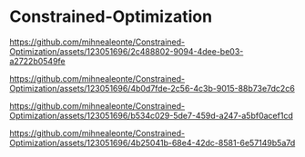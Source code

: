# Constrained-Optimization


https://github.com/mihnealeonte/Constrained-Optimization/assets/123051696/2c488802-9094-4dee-be03-a2722b0549fe


https://github.com/mihnealeonte/Constrained-Optimization/assets/123051696/4b0d7fde-2c56-4c3b-9015-88b73e7dc2c6


https://github.com/mihnealeonte/Constrained-Optimization/assets/123051696/b534c029-5de7-459d-a247-a5bf0acef1cd


https://github.com/mihnealeonte/Constrained-Optimization/assets/123051696/4b25041b-68e4-42dc-8581-6e57149b5a7d

